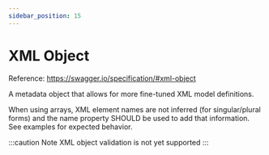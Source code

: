 ```yaml
---
sidebar_position: 15
---
```


# XML Object
Reference: https://swagger.io/specification/#xml-object

A metadata object that allows for more fine-tuned XML model definitions.

When using arrays, XML element names are not inferred (for singular/plural forms) and the name property SHOULD be used to add that information. See examples for expected behavior.

:::caution Note
XML object validation is not yet supported
:::
